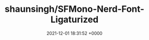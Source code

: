 ---
title: "shaunsingh/SFMono-Nerd-Font-Ligaturized"
link: "https://github.com/shaunsingh/SFMono-Nerd-Font-Ligaturized"
date: "2021-12-01 18:31:52 +0000"
description: "Apple's SFMono font nerd-font patched and ligaturized"
category: "github"
---